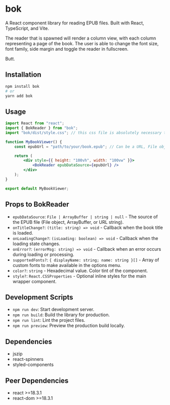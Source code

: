 # bok

A React component library for reading EPUB files. Built with React, TypeScript, and Vite.

The reader that is spawned will render a column view, with each column representing a page of the book. The user is able to change the font size, font family, side margin and toggle the reader in fullscreen.

Butt.

## Installation

```bash
npm install bok
# or
yarn add bok
```

## Usage

```jsx
import React from "react";
import { BokReader } from "bok";
import "bok/dist/style.css"; // this css file is absolutely necessary to render the component properly

function MyBookViewer() {
    const epubUrl = "path/to/your/book.epub"; // Can be a URL, File object, or ArrayBuffer

    return (
        <div style={{ height: "100vh", width: "100vw" }}>
            <BokReader epubDataSource={epubUrl} />
        </div>
    );
}

export default MyBookViewer;
```

## Props to BokReader

-   `epubDataSource`: `File | ArrayBuffer | string | null` - The source of the EPUB file (File object, ArrayBuffer, or URL string).
-   `onTitleChange?`: `(title: string) => void` - Callback when the book title is loaded.
-   `onLoadingChange?`: `(isLoading: boolean) => void` - Callback when the loading state changes.
-   `onError?`: `(errorMsg: string) => void` - Callback when an error occurs during loading or processing.
-   `supportedFonts?`: `{ displayName: string; name: string }[]` - Array of custom fonts to make available in the options menu.
-   `color?`: `string` - Hexadecimal value. Color tint of the component.
-   `style?`: `React.CSSProperties` - Optional inline styles for the main wrapper component.

## Development Scripts

-   `npm run dev`: Start development server.
-   `npm run build`: Build the library for production.
-   `npm run lint`: Lint the project files.
-   `npm run preview`: Preview the production build locally.

## Dependencies

-   jszip
-   react-spinners
-   styled-components

## Peer Dependencies

-   react >=18.3.1
-   react-dom >=18.3.1

